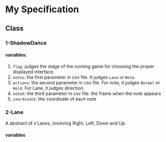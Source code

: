 # My Specification

## Class
### 1-ShadowDance
#### variables:
1. `flag`: judges the stage of the running game for choosing the proper displayed interface.
2. `notes`: the first parameter in csv file. It judges `Lane` or `Note`.
3. `actions`: the second parameter in csv file. For note, it judges `Normal` or `Hold`. For Lane, it judges direction.
4. `noteX`: the third parameter in csv file. the frame when the note appears
5. `coordinate`: the coordinate of each note

### 2-Lane
A abstract of `4` Lanes, involving Right, Left, Down and Up.
#### variables
